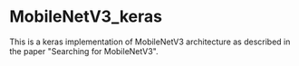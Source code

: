 # MobileNetV3_keras
This is a keras implementation of MobileNetV3 architecture as described in the paper "Searching for MobileNetV3".
